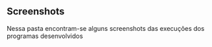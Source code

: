 ## Screenshots

Nessa pasta encontram-se alguns screenshots das execuções dos programas desenvolvidos